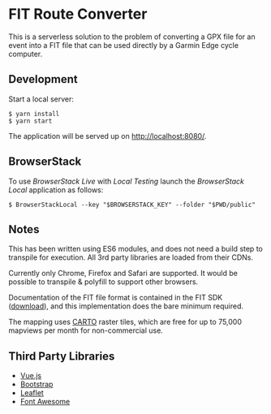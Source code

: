 FIT Route Converter
===================

This is a serverless solution to the problem of converting a GPX file for
an event into a FIT file that can be used directly by a Garmin Edge cycle
computer.

Development
-----------

Start a local server:

```console
$ yarn install
$ yarn start
```

The application will be served up on <http://localhost:8080/>.

BrowserStack
------------

To use _BrowserStack Live_ with _Local Testing_ launch the _BrowserStack Local_
application as follows:
```console
$ BrowserStackLocal --key "$BROWSERSTACK_KEY" --folder "$PWD/public" 
```

Notes
-----

This has been written using ES6 modules, and does not need a build step to
transpile for execution.  All 3rd party libraries are loaded from their CDNs.

Currently only Chrome, Firefox and Safari are supported.  It would be possible
to transpile & polyfill to support other browsers.

Documentation of the FIT file format is contained in the FIT SDK
([download](https://www.thisisant.com/resources/fit/)), and this implementation
does the bare minimum required.

The mapping uses [CARTO](https://github.com/CartoDB/basemap-styles) raster tiles,
which are free for up to 75,000 mapviews per month for non-commercial use.

Third Party Libraries
---------------------

* [Vue.js](https://vuejs.org/)
* [Bootstrap](https://getbootstrap.com/)
* [Leaflet](https://leafletjs.com/)
* [Font Awesome](https://fontawesome.com/)
